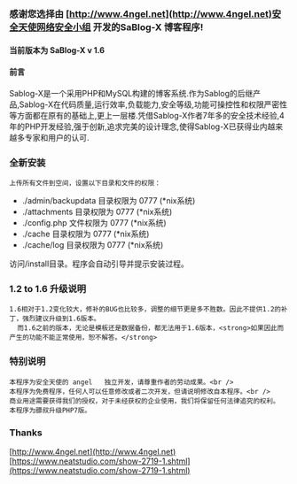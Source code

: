 ### 感谢您选择由 [http://www.4ngel.net](http://www.4ngel.net)安全天使网络安全小组 开发的SaBlog-X 博客程序!
#### 当前版本为 SaBlog-X v 1.6
#### 前言
  Sablog-X是一个采用PHP和MySQL构建的博客系统.作为Sablog的后继产品,Sablog-X在代码质量,运行效率,负载能力,安全等级,功能可操控性和权限严密性等方面都在原有的基础上,更上一层楼.凭借Sablog-X作者7年多的安全技术经验,4年的PHP开发经验,强于创新,追求完美的设计理念,使得Sablog-X已获得业内越来越多专家和用户的认可. 
### 全新安装
    上传所有文件到空间，设置以下目录和文件的权限：
- ./admin/backupdata 目录权限为 0777 (*nix系统) 
- ./attachments 目录权限为 0777 (*nix系统) 
- ./config.php 文件权限为 0777 (*nix系统) 
- ./cache 目录权限为 0777 (*nix系统) 
- ./cache/log 目录权限为 0777 (*nix系统) 
	      
访问/install目录。程序会自动引导并提示安装过程。 

 ### 1.2 to 1.6 升级说明
    1.6相对于1.2变化较大，修补的BUG也比较多，调整的细节更是多不胜数。因此不提供1.2的补丁，强烈建议升级到1.6版本。
      而1.6之前的版本，无论是模板还是数据备份，都无法用于1.6版本，<strong>如果因此而产生的功能不能正常使用，恕不解答。</strong>

 ### 特别说明
    本程序为安全天使的 angel   独立开发，请尊重作者的劳动成果。<br />
    本程序为免费程序，任何人可以任意修改或者二次开发，但请说明修改自本程序。<br />
    商业用途需要获得我们的授权，对于未经获权的企业使用，我们将保留任何法律追究的权利。
    本程序为膘叔升级PHP7版。
    
### Thanks

[http://www.4ngel.net](http://www.4ngel.net)
[https://www.neatstudio.com/show-2719-1.shtml](https://www.neatstudio.com/show-2719-1.shtml)
